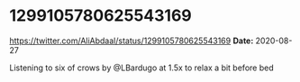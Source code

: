 # 1299105780625543169
https://twitter.com/AliAbdaal/status/1299105780625543169
**Date:** 2020-08-27

Listening to six of crows by @LBardugo at 1.5x to relax a bit before bed
